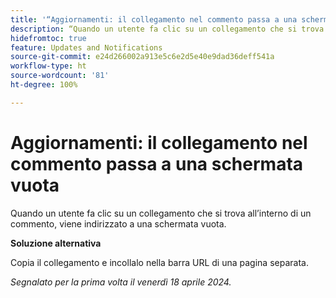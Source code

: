 ```yaml
---
title: '“Aggiornamenti: il collegamento nel commento passa a una schermata vuota”'
description: “Quando un utente fa clic su un collegamento che si trova all’interno di un commento, viene indirizzato a una schermata vuota. È disponibile una soluzione alternativa.”
hidefromtoc: true
feature: Updates and Notifications
source-git-commit: e24d266002a913e5c6e2d5e40e9dad36deff541a
workflow-type: ht
source-wordcount: '81'
ht-degree: 100%

---
```



# Aggiornamenti: il collegamento nel commento passa a una schermata vuota

<!--

>[!NOTE]
>
>This issue was fixed on April 25, 2024.

-->

Quando un utente fa clic su un collegamento che si trova all’interno di un commento, viene indirizzato a una schermata vuota.

**Soluzione alternativa**

Copia il collegamento e incollalo nella barra URL di una pagina separata.

_Segnalato per la prima volta il venerdì 18 aprile 2024._


